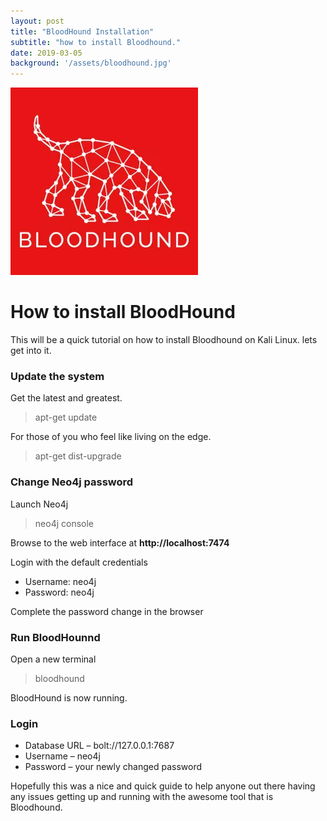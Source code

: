 ```yaml
---
layout: post
title: "BloodHound Installation"
subtitle: "how to install Bloodhound."
date: 2019-03-05
background: '/assets/bloodhound.jpg'
---
```


![](/assets/BloodHound-White-on-Red.png)
# How to install BloodHound

This will be a quick tutorial on how to install Bloodhound on Kali Linux. lets get into it.  
### Update the system
Get the latest and greatest.
> apt-get update

For those of you who feel like living on the edge.

> apt-get dist-upgrade

### Change Neo4j password
Launch Neo4j

> neo4j console

Browse to the web interface at **http://localhost:7474**

Login with the default credentials
* Username: neo4j
* Password: neo4j

Complete the password change in the browser

### Run BloodHounnd
Open a new terminal

> bloodhound

BloodHound is now running.

### Login

* Database URL – bolt://127.0.0.1:7687
* Username – neo4j
* Password – your newly changed password  

Hopefully this was a nice and quick guide to help anyone out there having any issues getting up and running with the awesome tool that is Bloodhound.
